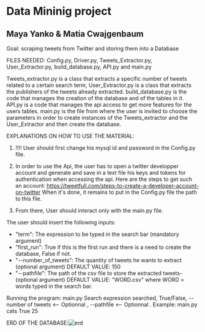 # Data Mininig project
## Maya Yanko & Matia Cwajgenbaum

Goal: scraping tweets from Twitter and storing them into a Database

FILES NEEDED: Config.py, Driver.py, Tweets_Extractor.py, User_Extractor.py, build_database.py, API.py and main.py 

Tweets_extractor.py is a class that extracts a specific number of tweets related to a certain search term,
User_Extractor.py is a class that extracts the publishers of the tweets already extracted.
build_database.py is the code that manages the creation of the database and of the tables in it.
API.py is a code that manages the api access to get more features for the users tables.
main.py is the file from where the user is invited to choose the parameters in order to create instances of the Tweets_extractor and the User_Extractor and then create the database.

  
  
  

EXPLANATIONS ON HOW TO USE THE MATERIAL:

1) !!!! User should first change his mysql id and password in the Config.py file.

2) In order to use the Api, the user has to open a twitter developper account and generate and save in a text file his keys and tokens for authentication when accessing the api.
Here are the steps to get such an account: https://tweetfull.com/steps-to-create-a-developer-account-on-twitter
When it's done, it remains to put in the Config.py file the path to this file.

3) From there, User should interact only with the main.py file.

The user should insert the following inputs:

* "term": The expression to be typed in the search bar (mandatory argument)
* "first_run": True if this is the first run and there is a need to create the database, False if not. 
* "--number_of_tweets": The quantity of tweets he wants to extract (optional argument)
  DEFAULT VALUE: 150
* "--pathfile": The path of the csv file to store the extracted tweets- (optional argument)
  DEFAULT VALUE:  "WORD.csv" where WORD = words typed in the search bar.

Running the program: main.py Search expression searched, True/False, --number of tweets <-- Optionnal , --pathfile <-- Optionnal . Example: main.py cats True 25 






ERD OF THE DATABASE:![erd](https://user-images.githubusercontent.com/100132518/163449331-3e7f62b1-4241-4214-90d1-fa2075761407.png)






